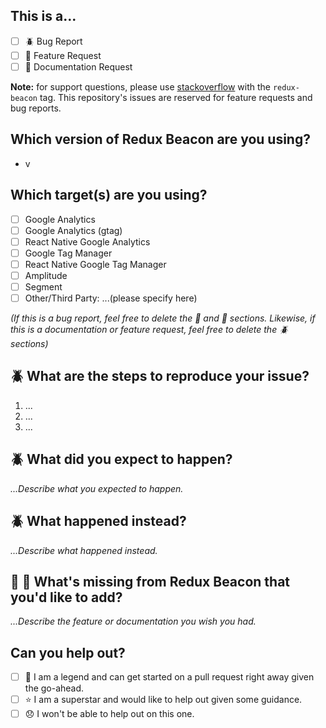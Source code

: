 This is a...
----
 - [ ] :beetle: Bug Report
 - [ ] :rocket: Feature Request
 - [ ] :scroll: Documentation Request

**Note:** for support questions, please use [stackoverflow](https://stackoverflow.com/questions/tagged/redux-beacon) with the `redux-beacon` tag. This repository's issues are reserved for feature requests and bug reports.

Which version of Redux Beacon are you using?
----
 - v

Which target(s) are you using?
----
 - [ ] Google Analytics
 - [ ] Google Analytics (gtag)
 - [ ] React Native Google Analytics
 - [ ] Google Tag Manager
 - [ ] React Native Google Tag Manager
 - [ ] Amplitude
 - [ ] Segment
 - [ ] Other/Third Party: ...(please specify here)

_(If this is a bug report, feel free to delete the :scroll: and :rocket:
sections. Likewise, if this is a documentation or feature request, feel free to
delete the :beetle: sections)_

:beetle: What are the steps to reproduce your issue?
----
 1. ...
 2. ...
 3. ...

:beetle:  What did you expect to happen?
----
 _...Describe what you expected to happen._

:beetle: What happened instead?
----
 _...Describe what happened instead._

:rocket: :scroll: What's missing from Redux Beacon that you'd like to add?
----
 _...Describe the feature or documentation you wish you had._

Can you help out?
----
 - [ ] :star2: I am a legend and can get started on a pull request right away given the go-ahead.
 - [ ] :star: I am a superstar and would like to help out given some guidance.
 - [ ] :disappointed: I won't be able to help out on this one.
